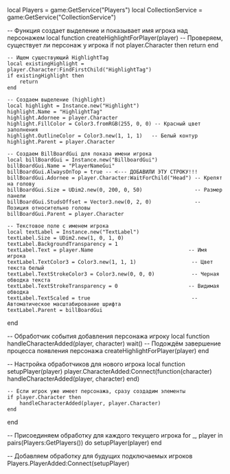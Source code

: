 local Players = game:GetService("Players")
local CollectionService = game:GetService("CollectionService")

-- Функция создает выделение и показывает имя игрока над персонажем
local function createHighlightForPlayer(player)
    -- Проверяем, существует ли персонаж у игрока
    if not player.Character then
        return
    end

    -- Ищем существующий HighlightTag
    local existingHighlight = player.Character:FindFirstChild("HighlightTag")
    if existingHighlight then
        return
    end

    -- Создаем выделение (highlight)
    local highlight = Instance.new("Highlight")
    highlight.Name = "HighlightTag"
    highlight.Adornee = player.Character
    highlight.FillColor = Color3.fromRGB(255, 0, 0) -- Красный цвет заполнения
    highlight.OutlineColor = Color3.new(1, 1, 1)   -- Белый контур
    highlight.Parent = player.Character

    -- Создаем BillBoardGui для показа имени игрока
    local billBoardGui = Instance.new("BillboardGui")
    billBoardGui.Name = "PlayerNameGui"
    billBoardGui.AlwaysOnTop = true -- <--- ДОБАВИЛИ ЭТУ СТРОКУ!!!
    billBoardGui.Adornee = player.Character:WaitForChild("Head") -- Крепят на голову
    billBoardGui.Size = UDim2.new(0, 200, 0, 50)                 -- Размер панели
    billBoardGui.StudsOffset = Vector3.new(0, 2, 0)              -- Позиция относительно головы
    billBoardGui.Parent = player.Character

    -- Текстовое поле с именем игрока
    local textLabel = Instance.new("TextLabel")
    textLabel.Size = UDim2.new(1, 0, 1, 0)
    textLabel.BackgroundTransparency = 1
    textLabel.Text = player.Name                               -- Имя игрока
    textLabel.TextColor3 = Color3.new(1, 1, 1)                  -- Цвет текста белый
    textLabel.TextStrokeColor3 = Color3.new(0, 0, 0)            -- Черная обводка текста
    textLabel.TextStrokeTransparency = 0                       -- Видимая обводка
    textLabel.TextScaled = true                                 -- Автоматическое масштабирование шрифта
    textLabel.Parent = billBoardGui
end

-- Обработчик события добавления персонажа игроку
local function handleCharacterAdded(player, character)
    wait() -- Подождём завершение процесса появления персонажа
    createHighlightForPlayer(player)
end

-- Настройка обработчиков для нового игрока
local function setupPlayer(player)
    player.CharacterAdded:Connect(function(character)
        handleCharacterAdded(player, character)
    end)
    
    -- Если игрок уже имеет персонажа, сразу создадим элементы
    if player.Character then
        handleCharacterAdded(player, player.Character)
    end
end

-- Присоединяем обработку для каждого текущего игрока
for _, player in pairs(Players:GetPlayers()) do
    setupPlayer(player)
end

-- Добавляем обработку для будущих подключаемых игроков
Players.PlayerAdded:Connect(setupPlayer)
